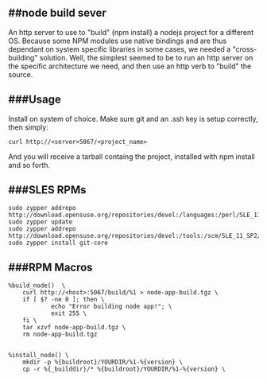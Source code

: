 ##node build sever
-----------------


An http server to use to "build" (npm install) a nodejs project for a different OS. Because some NPM modules
use native bindings and are thus dependant on system specific libraries in some cases, we needed a "cross-building"
solution. Well, the simplest seemed to be to run an http server on the specific architecture we need, and then
use an http verb to "build" the source.

###Usage
--------

Install on system of choice. Make sure git and an .ssh key is setup correctly, then simply:

    curl http://<server>5067/<project_name>

And you will receive a tarball containg the project, installed with npm install and so forth.


###SLES RPMs
------------

    sudo zypper addrepo http://download.opensuse.org/repositories/devel:/languages:/perl/SLE_11_SP3/devel:languages:perl.repo
    sudo zypper update
    sudo zypper addrepo http://download.opensuse.org/repositories/devel:/tools:/scm/SLE_11_SP2/devel:tools:scm.repo
    sudo zypper install git-core

###RPM Macros
-------------

    %build_node()  \
        curl http://<host>:5067/build/%1 > node-app-build.tgz \
        if [ $? -ne 0 ]; then \
                echo "Error building node app!"; \
                exit 255 \
        fi \
        tar xzvf node-app-build.tgz \
        rm node-app-build.tgz


    %install_node() \
        mkdir -p %{buildroot}/YOURDIR/%1-%{version} \
        cp -r %{_builddir}/* %{buildroot}/YOURDIR/%1-%{version} \

